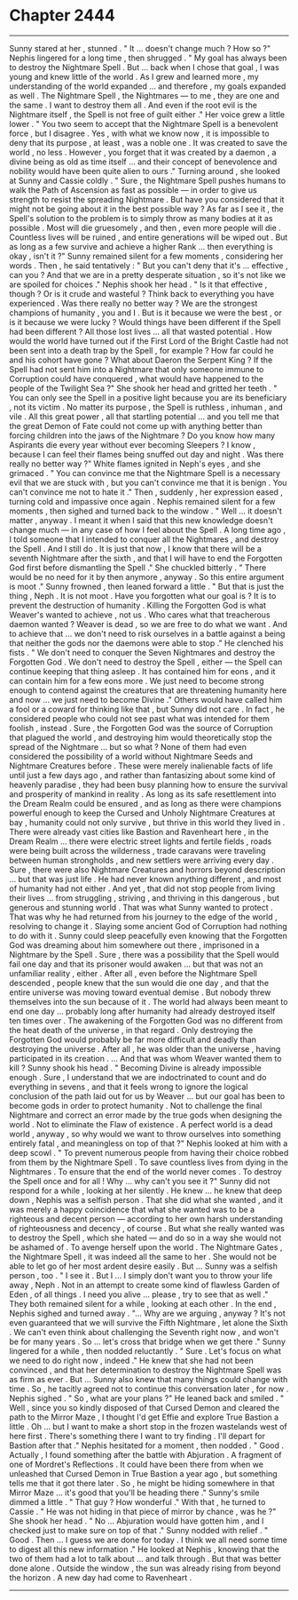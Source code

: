 
# Chapter 2444


---

Sunny stared at her , stunned .
" It … doesn't change much ? How so ?"
Nephis lingered for a long time , then shrugged .
" My goal has always been to destroy the Nightmare Spell . But … back when I chose that goal , I was young and knew little of the world . As I grew and learned more , my understanding of the world expanded … and therefore , my goals expanded as well . The Nightmare Spell , the Nightmares — to me , they are one and the same . I want to destroy them all . And even if the root evil is the Nightmare itself , the Spell is not free of guilt either ."
Her voice grew a little lower .
" You two seem to accept that the Nightmare Spell is a benevolent force , but I disagree . Yes , with what we know now , it is impossible to deny that its purpose , at least , was a noble one . It was created to save the world , no less . However , you forget that it was created by a daemon , a divine being as old as time itself … and their concept of benevolence and nobility would have been quite alien to ours ."
Turning around , she looked at Sunny and Cassie coldly .
" Sure , the Nightmare Spell pushes humans to walk the Path of Ascension as fast as possible — in order to give us strength to resist the spreading Nightmare . But have you considered that it might not be going about it in the best possible way ? As far as I see it , the Spell's solution to the problem is to simply throw as many bodies at it as possible . Most will die gruesomely , and then , even more people will die . Countless lives will be ruined , and entire generations will be wiped out . But as long as a few survive and achieve a higher Rank … then everything is okay , isn't it ?"
Sunny remained silent for a few moments , considering her words . Then , he said tentatively :
" But you can't deny that it's … effective , can you ? And that we are in a pretty desperate situation , so it's not like we are spoiled for choices ."
Nephis shook her head .
" Is it that effective , though ? Or is it crude and wasteful ? Think back to everything you have experienced . Was there really no better way ? We are the strongest champions of humanity , you and I . But is it because we were the best , or is it because we were lucky ? Would things have been different if the Spell had been different ? All those lost lives … all that wasted potential . How would the world have turned out if the First Lord of the Bright Castle had not been sent into a death trap by the Spell , for example ? How far could he and his cohort have gone ? What about Daeron the Serpent King ? If the Spell had not sent him into a Nightmare that only someone immune to Corruption could have conquered , what would have happened to the people of the Twilight Sea ?"
She shook her head and gritted her teeth .
" You can only see the Spell in a positive light because you are its beneficiary , not its victim . No matter its purpose , the Spell is ruthless , inhuman , and vile . All this great power , all that startling potential … and you tell me that the great Demon of Fate could not come up with anything better than forcing children into the jaws of the Nightmare ? Do you know how many Aspirants die every year without ever becoming Sleepers ? I know , because I can feel their flames being snuffed out day and night . Was there really no better way ?"
White flames ignited in Neph's eyes , and she grimaced .
" You can convince me that the Nightmare Spell is a necessary evil that we are stuck with , but you can't convince me that it is benign . You can't convince me not to hate it ."
Then , suddenly , her expression eased , turning cold and impassive once again . Nephis remained silent for a few moments , then sighed and turned back to the window .
" Well … it doesn't matter , anyway . I meant it when I said that this new knowledge doesn't change much — in any case of how I feel about the Spell . A long time ago , I told someone that I intended to conquer all the Nightmares , and destroy the Spell . And I still do . It is just that now , I know that there will be a seventh Nightmare after the sixth , and that I will have to end the Forgotten God first before dismantling the Spell ."
She chuckled bitterly .
" There would be no need for it by then anymore , anyway . So this entire argument is moot ."
Sunny frowned , then leaned forward a little .
" But that is just the thing , Neph . It is not moot . Have you forgotten what our goal is ? It is to prevent the destruction of humanity . Killing the Forgotten God is what Weaver's wanted to achieve , not us . Who cares what that treacherous daemon wanted ? Weaver is dead , so we are free to do what we want . And to achieve that … we don't need to risk ourselves in a battle against a being that neither the gods nor the daemons were able to stop ."
He clenched his fists .
" We don't need to conquer the Seven Nightmares and destroy the Forgotten God . We don't need to destroy the Spell , either — the Spell can continue keeping that thing asleep . It has contained him for eons , and it can contain him for a few eons more . We just need to become strong enough to contend against the creatures that are threatening humanity here and now … we just need to become Divine ."
Others would have called him a fool or a coward for thinking like that , but Sunny did not care . In fact , he considered people who could not see past what was intended for them foolish , instead .
Sure , the Forgotten God was the source of Corruption that plagued the world , and destroying him would theoretically stop the spread of the Nightmare … but so what ?
None of them had even considered the possibility of a world without Nightmare Seeds and Nightmare Creatures before . These were merely inalienable facts of life until just a few days ago , and rather than fantasizing about some kind of heavenly paradise , they had been busy planning how to ensure the survival and prosperity of mankind in reality .
As long as its safe resettlement into the Dream Realm could be ensured , and as long as there were champions powerful enough to keep the Cursed and Unholy Nightmare Creatures at bay , humanity could not only survive , but thrive in this world they lived in .
There were already vast cities like Bastion and Ravenheart here , in the Dream Realm … there were electric street lights and fertile fields , roads were being built across the wilderness , trade caravans were traveling between human strongholds , and new settlers were arriving every day . Sure , there were also Nightmare Creatures and horrors beyond description … but that was just life .
He had never known anything different , and most of humanity had not either . And yet , that did not stop people from living their lives … from struggling , striving , and thriving in this dangerous , but generous and stunning world .
That was what Sunny wanted to protect . That was why he had returned from his journey to the edge of the world , resolving to change it .
Slaying some ancient God of Corruption had nothing to do with it . Sunny could sleep peacefully even knowing that the Forgotten God was dreaming about him somewhere out there , imprisoned in a Nightmare by the Spell .
Sure , there was a possibility that the Spell would fail one day and that its prisoner would awaken … but that was not an unfamiliar reality , either . After all , even before the Nightmare Spell descended , people knew that the sun would die one day , and that the entire universe was moving toward eventual demise .
But nobody threw themselves into the sun because of it . The world had always been meant to end one day … probably long after humanity had already destroyed itself ten times over . The awakening of the Forgotten God was no different from the heat death of the universe , in that regard .
Only destroying the Forgotten God would probably be far more difficult and deadly than destroying the universe . After all , he was older than the universe , having participated in its creation .
… And that was whom Weaver wanted them to kill ?
Sunny shook his head .
" Becoming Divine is already impossible enough . Sure , I understand that we are indoctrinated to count and do everything in sevens , and that it feels wrong to ignore the logical conclusion of the path laid out for us by Weaver … but our goal has been to become gods in order to protect humanity . Not to challenge the final Nightmare and correct an error made by the true gods when designing the world . Not to eliminate the Flaw of existence . A perfect world is a dead world , anyway , so why would we want to throw ourselves into something entirely fatal , and meaningless on top of that ?"
Nephis looked at him with a deep scowl .
" To prevent numerous people from having their choice robbed from them by the Nightmare Spell . To save countless lives from dying in the Nightmares . To ensure that the end of the world never comes . To destroy the Spell once and for all ! Why … why can't you see it ?"
Sunny did not respond for a while , looking at her silently .
He knew … he knew that deep down , Nephis was a selfish person . That she did what she wanted , and it was merely a happy coincidence that what she wanted was to be a righteous and decent person — according to her own harsh understanding of righteousness and decency , of course .
But what she really wanted was to destroy the Spell , which she hated — and do so in a way she would not be ashamed of .
To avenge herself upon the world .
The Nightmare Gates , the Nightmare Spell , it was indeed all the same to her . She would not be able to let go of her most ardent desire easily .
But …
Sunny was a selfish person , too .
" I see it . But I … I simply don't want you to throw your life away , Neph . Not in an attempt to create some kind of flawless Garden of Eden , of all things . I need you alive … please , try to see that as well ."
They both remained silent for a while , looking at each other .
In the end , Nephis sighed and turned away .
"... Why are we arguing , anyway ? It's not even guaranteed that we will survive the Fifth Nightmare , let alone the Sixth . We can't even think about challenging the Seventh right now , and won't be for many years . So … let's cross that bridge when we get there ."
Sunny lingered for a while , then nodded reluctantly .
" Sure . Let's focus on what we need to do right now , indeed ."
He knew that she had not been convinced , and that her determination to destroy the Nightmare Spell was as firm as ever .
But … Sunny also knew that many things could change with time . So , he tacitly agreed not to continue this conversation later , for now .
Nephis sighed .
" So , what are your plans ?"
He leaned back and smiled .
" Well , since you so kindly disposed of that Cursed Demon and cleared the path to the Mirror Maze , I thought I'd get Effie and explore True Bastion a little . Oh … but I want to make a short stop in the frozen wastelands west of here first . There's something there I want to try finding . I'll depart for Bastion after that ."
Nephis hesitated for a moment , then nodded .
" Good . Actually , I found something after the battle with Abjuration . A fragment of one of Mordret's Reflections . It could have been there from when we unleashed that Cursed Demon in True Bastion a year ago , but something tells me that it got there later . So , he might be hiding somewhere in that Mirror Maze … it's good that you'll be heading there ."
Sunny's smile dimmed a little .
" That guy ? How wonderful ."
With that , he turned to Cassie .
" He was not hiding in that piece of mirror by chance , was he ?"
She shook her head .
" No … Abjuration would have gotten him , and I checked just to make sure on top of that ."
Sunny nodded with relief .
" Good . Then … I guess we are done for today . I think we all need some time to digest all this new information ."
He looked at Nephis , knowing that the two of them had a lot to talk about ... and talk through . But that was better done alone .
Outside the window , the sun was already rising from beyond the horizon .
A new day had come to Ravenheart .

---

